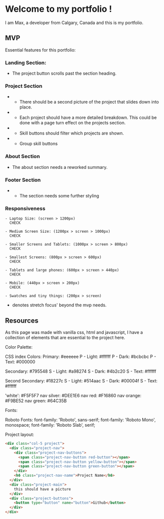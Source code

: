 # Welcome to my portfolio !

I am Max, a developer from Calgary, Canada and this is my portfolio.

## MVP

Essential features for this portfolio:

### Landing Section:

   - The project button scrolls past the section heading.

### Project Section

   - * There should be a second picture of the project that slides down into place.

   - * Each project should have a more detailed breakdown. This could be done with a page turn effect on the projects section.

   - * Skill buttons should filter which projects are shown.

   - * Group skill buttons

### About Section

   - The about section needs a reworked summary.

### Footer Section

   - * The section needs some further styling

### Responsiveness

    - Laptop Size: (screen > 1200px)
      CHECK

    - Medium Screen Size: (1200px > screen > 1000px)
      CHECK

    - Smaller Screens and Tablets: (1000px > screen > 800px)
      CHECK

    - Smallest Screens: (800px > screen > 600px)
      CHECK

    - Tablets and large phones: (600px > screen > 440px)
      CHECK

    - Mobile: (440px > screen > 200px)
      CHECK

    - Swatches and tiny things: (200px > screen)

* denotes stretch focus' beyond the mvp needs.

## Resources

As this page was made with vanilla css, html and javascript, I have a collection of elements that are essential to the project here.

Color Palette:

CSS index
  Colors:
  Primary: #eeeeee
  P - Light: #ffffff
  P - Dark: #bcbcbc
  P - Text: #000000

  Secondary: #795548
  S - Light: #a98274
  S - Dark: #4b2c20
  S - Text: #ffffff

  Second Secondary: #18227c
  S - Light: #514aac
  S - Dark: #00004f
  S - Text: #ffffff

  'white': #F5F5F7
  nav silver: #DEE1E6
  nav red: #F16860
  nav orange: #F9BE52
  nav green: #64C35B

Fonts:

  Roboto Fonts:
  font-family: 'Roboto', sans-serif;
  font-family: 'Roboto Mono', monospace;
  font-family: 'Roboto Slab', serif;

Project layout:

```html
<div class="col-5 project">
  <div class="project-nav">
    <div class="project-nav-buttons">
      <span class="project-nav-button red-button"></span>
      <span class="project-nav-button yellow-button"></span>
      <span class="project-nav-button green-button"></span>
    </div>
    <h6 class="project-nav-name">Project Name</h6>
  </div>
  <div class="project-main">
    this should have a picture
  </div>
  <div class="project-buttons">
    <button type="button" name="button">Github</button>
  </div>
</div>
```
